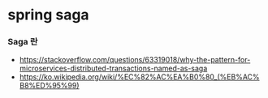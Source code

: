 # spring saga

### Saga 란 

- https://stackoverflow.com/questions/63319018/why-the-pattern-for-microservices-distributed-transactions-named-as-saga
- https://ko.wikipedia.org/wiki/%EC%82%AC%EA%B0%80_(%EB%AC%B8%ED%95%99)

